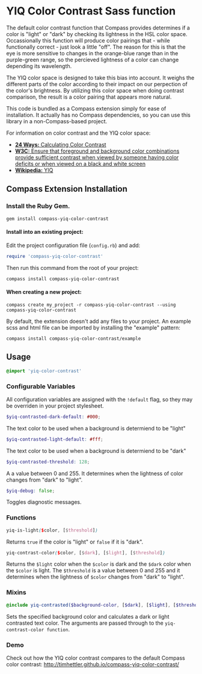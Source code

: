 # YIQ Color Contrast Sass function

The default color contrast function that Compass provides determines if a color is "light" or "dark" by checking its lightness in the HSL color space. Occassionally this function will produce color pairings that - while functionally correct - just look a little "off". The reason for this is that the eye is more sensitive to changes in the orange-blue range than in the purple-green range, so the percieved lightness of a color can change depending its wavelength.

The YIQ color space is designed to take this bias into account. It weighs the different parts of the color according to their impact on our perpection of the color's brightness. By utilizing this color space when doing contrast comparison, the result is a color pairing that appears more natural.

This code is bundled as a Compass extension simply for ease of installation. It actually has no Compass dependencies, so you can use this library in a non-Compass-based project.

For information on color contrast and the YIQ color space:

* [**24 Ways:** Calculating Color Contrast](http://24ways.org/2010/calculating-color-contrast/)
* [**W3C:** Ensure that foreground and background color combinations provide sufficient contrast when viewed by someone having color deficits or when viewed on a black and white screen](http://www.w3.org/TR/AERT#color-contrast)
* [**Wikipedia:** YIQ](http://en.wikipedia.org/wiki/YIQ)

## Compass Extension Installation

### Install the Ruby Gem.

  ```
  gem install compass-yiq-color-contrast
  ```

#### Install into an existing project:

Edit the project configuration file (`config.rb`) and add:

  ```ruby
  require 'compass-yiq-color-contrast'
  ```

Then run this command from the root of your project:

  ```
  compass install compass-yiq-color-contrast
  ```

#### When creating a new project:

  ```
  compass create my_project -r compass-yiq-color-contrast --using compass-yiq-color-contrast
  ```

By default, the extension doesn't add any files to your project. An example scss and html file can be imported by installing the "example" pattern:

  ```
  compass install compass-yiq-color-contrast/example
  ```

## Usage

  ```scss
  @import 'yiq-color-contrast'
  ```
### Configurable Variables

All configuration variables are assigned with the `!default` flag, so they may be overriden in your project stylesheet.

  ```scss
  $yiq-contrasted-dark-default: #000;
  ```

The text color to be used when a background is determiend to be "light"

  ```scss
  $yiq-contrasted-light-default: #fff;
  ```

The text color to be used when a background is determiend to be "dark"

  ```scss
  $yiq-contrasted-threshold: 128;
  ```

A a value between 0 and 255. It determines when the lightness of color changes from "dark" to "light".

  ```scss
  $yiq-debug: false;
  ```

Toggles diagnostic messages.

### Functions

  ```scss
  yiq-is-light($color, [$threshold])
  ```

Returns `true` if the color is "light" or `false` if it is "dark".

  ```scss
  yiq-contrast-color($color, [$dark], [$light], [$threshold])
  ```

Returns the `$light` color when the `$color` is dark and the `$dark` color when the `$color` is light. The `$threshold` is a value between 0 and 255 and it determines when the lightness of `$color` changes from "dark" to "light".

### Mixins

  ```scss
  @include yiq-contrasted($background-color, [$dark], [$light], [$threshold])
  ```

Sets the specified background color and calculates a dark or light contrasted text color. The arguments are passed through to the `yiq-contrast-color function`.

### Demo

Check out how the YIQ color contrast compares to the default Compass color contrast: http://timhettler.github.io/compass-yiq-color-contrast/
